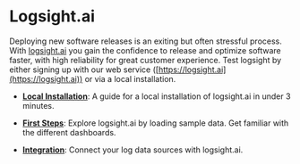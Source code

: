 # Logsight.ai

<!-- <img style="float: right;" width=400 src="/get_started/hero.png"/> -->

Deploying new software releases is an exiting but often stressful process. With [logsight.ai](https://logsight.ai) you gain the confidence to release and optimize software faster, with high reliability for great customer experience. Test logsight by either signing up with our web service ([https://logsight.ai](https://logsight.ai)) or via a local installation.

+ **[Local Installation](/get_started/installation.md)**: A guide for a local installation of logsight.ai in under 3 minutes.

+ **[First Steps](/get_started/first_steps.md)**: Explore logsight.ai by loading sample data. Get familiar with the different dashboards.

+ **[Integration](/send_logs/overview.md)**: Connect your log data sources with logsight.ai.


